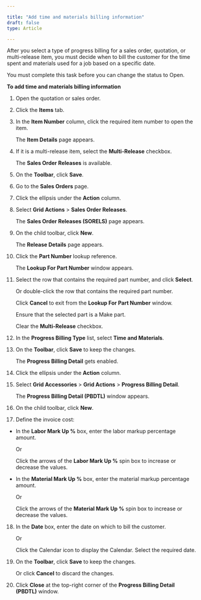 ```yaml
---

title: "Add time and materials billing information"
draft: false
type: Article

---
```


After you select a type of progress billing for a sales order, quotation, or multi-release item, you must decide when to bill the customer for the time spent and materials used for a job based on a specific date.

You must complete this task before you can change the status to Open.

**To add time and materials billing information**

1. Open the quotation or sales order.

2. Click the **Items** tab.

3. In the **Item Number** column, click the required item number to open the item.

    The **Item Details** page appears.

4. If it is a multi-release item, select the **Multi-Release** checkbox.

   The **Sales Order Releases** is available.

5. On the **Toolbar**, click **Save**.

6. Go to the **Sales Orders** page.

7. Click the ellipsis under the **Action** column.

8. Select **Grid Actions** > **Sales Order Releases**.

    The **Sales Order Releases (SORELS)** page appears.

9. On the child toolbar, click **New**.

    The **Release Details** page appears.

10. Click the **Part Number** lookup reference.

    The **Lookup For Part Number** window appears.

11. Select the row that contains the required part number, and click **Select**.

    Or double-click the row that contains the required part number.

    Click **Cancel** to exit from the **Lookup For Part Number** window.

    Ensure that the selected part is a Make part.

    Clear the **Multi-Release** checkbox.

12. In the **Progress Billing Type** list, select **Time and Materials**.

13. On the **Toolbar**, click **Save** to keep the changes.

    The **Progress Billing Detail** gets enabled.

14. Click the ellipsis under the **Action** column.

15. Select **Grid Accessories** > **Grid Actions** > **Progress Billing Detail**.

    The **Progress Billing Detail (PBDTL)** window appears.

16. On the child toolbar, click **New**.

17. Define the invoice cost:

- In the **Labor Mark Up %** box, enter the labor markup percentage amount.

    Or

    Click the arrows of the **Labor Mark Up %** spin box to increase or decrease the values.

- In the **Material Mark Up %** box, enter the material markup percentage amount.

    Or

    Click the arrows of the **Material Mark Up %** spin box to increase or decrease the values.

18. In the **Date** box, enter the date on which to bill the customer.

    Or

    Click the Calendar icon to display the Calendar. Select the required date.

19. On the **Toolbar**, click **Save** to keep the changes.

    Or click **Cancel** to discard the changes.

20. Click **Close** at the top-right corner of the **Progress Billing Detail (PBDTL)** window.

​